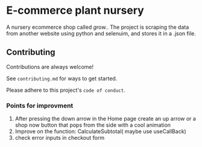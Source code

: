 # E-commerce plant nursery

A nursery ecommerce shop called _grow._.
The project is scraping the data from another website using python and selenuim, and stores it in a .json file.

## Contributing

Contributions are always welcome!

See `contributing.md` for ways to get started.

Please adhere to this project's `code of conduct`.

### Points for improvment

1. After pressing the down arrow in the Home page create an up arrow or a shop now button that pops from the side with a cool animation
2. Improve on the function: CalculateSubtotal( maybe use useCallBack)
3. check error inputs in checkout form
